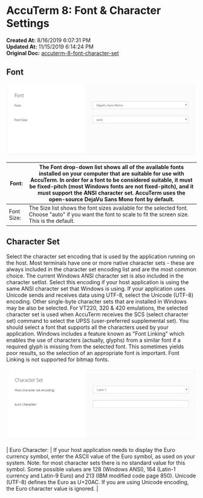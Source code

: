 # AccuTerm 8: Font & Character Settings

**Created At:** 8/16/2019 6:07:31 PM  
**Updated At:** 11/15/2019 6:14:24 PM  
**Original Doc:** [accuterm-8-font-character-set](https://docs.zumasys.com/accuterm/accuterm-8-font-character-set)  


## Font

![accuterm-8-font-character-set: 1565978880696-1565978880696](./1565978880696-1565978880696.png)


| Font: | The Font drop-down list shows all of the available fonts installed on your computer that are suitable for use with AccuTerm. In order for a font to be considered suitable, it must be fixed-pitch (most Windows fonts are not fixed-pitch), and it must support the ANSI character set. AccuTerm uses the open-source DejaVu Sans Mono font by default. |
| --- | --- |
| Font Size: | The Size list shows the font sizes available for the selected font. Choose "auto" if you want the font to scale to fit the screen size. This is the default. |




## Character Set

Select the character set encoding that is used by the application running on the host. Most terminals have one or more native character sets - these are always included in the character set encoding list and are the most common choice. The current Windows ANSI character set is also included in the character setlist. Select this encoding if your host application is using the same ANSI character set that Windows is using. If your application uses Unicode sends and receives data using UTF-8, select the Unicode (UTF-8) encoding. Other single-byte character sets that are installed in Windows may be also be selected. For VT220, 320 & 420 emulations, the selected character set is used when AccuTerm receives the SCS (select character set) command to select the UPSS (user-preferred supplemental set). You should select a font that supports all the characters used by your application. Windows includes a feature known as "Font Linking" which enables the use of characters (actually, glyphs) from a similar font if a required glyph is missing from the selected font. This sometimes yields poor results, so the selection of an appropriate font is important. Font Linking is not supported for bitmap fonts.

![accuterm-8-font-character-set: 1565978901039-1565978901039](./1565978901039-1565978901039.png)


| Euro Character: | If your host application needs to display the Euro currency symbol, enter the ASCII value of the Euro symbol, as used on your system. Note: for most character sets there is no standard value for this symbol. Some possible values are 128 (Windows ANSI), 164 (Latin-1 currency and Latin-9 Euro) and 213 (IBM modified code page 850). Unicode (UTF-8) defines the Euro as U+20AC. If you are using Unicode encoding, the Euro character value is ignored. |

